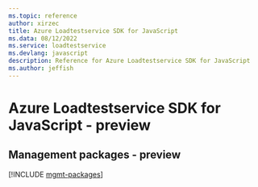 ```yaml
---
ms.topic: reference
author: xirzec
title: Azure Loadtestservice SDK for JavaScript
ms.data: 08/12/2022
ms.service: loadtestservice
ms.devlang: javascript
description: Reference for Azure Loadtestservice SDK for JavaScript
ms.author: jeffish
---
```

# Azure Loadtestservice SDK for JavaScript - preview

## Management packages - preview
[!INCLUDE [mgmt-packages](loadtestservice-mgmt-index.md)]